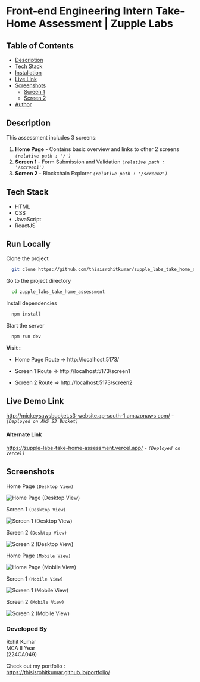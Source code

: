 
# Front-end Engineering Intern Take-Home Assessment | Zupple Labs

## Table of Contents

* [Description](#desc)
* [Tech Stack](#tech)
* [Installation](#install)
* [Live Link](#live)
* [Screenshots](#ss)
   * [Screen 1](#screen1)
   * [Screen 2](#screen2)
* [Author](#author)


## <a id="desc"></a> Description

This assessment includes 3 screens:
1. **Home Page** - Contains basic overview and links to other 2 screens *`(relative path : '/')`*
2. **Screen 1** - Form Submission and Validation *`(relative path : '/screen1')`*
3. **Screen 2** - Blockchain Explorer *`(relative path : '/screen2')`*


## <a id="tech"></a> Tech Stack

- HTML <br/>
- CSS <br/>
- JavaScript <br/>
- ReactJS


## <a id="install"></a> Run Locally

Clone the project

```bash
  git clone https://github.com/thisisrohitkumar/zupple_labs_take_home_assessment
```

Go to the project directory

```bash
  cd zupple_labs_take_home_assessment
```

Install dependencies

```bash
  npm install
```

Start the server

```bash
  npm run dev
```

**Visit :**
- Home Page Route => http://localhost:5173/

- Screen 1 Route => http://localhost:5173/screen1

- Screen 2 Route => http://localhost:5173/screen2


## <a id="live"></a> Live Demo Link

http://mickeysawsbucket.s3-website.ap-south-1.amazonaws.com/ - *`(Deployed on AWS S3 Bucket)`*

#### Alternate Link

https://zupple-labs-take-home-assessment.vercel.app/ - *`(Deployed on Vercel)`*

## <a id ="ss"></a> Screenshots

Home Page `(Desktop View)`

![Home Page (Desktop View)](https://i.ibb.co/NnYQSzG/home-desktop.png)

<a id="screen1"></a> Screen 1 `(Desktop View)`

![Screen 1 (Desktop View)](https://i.ibb.co/tD70yfm/screen1-desktop.png)

<a id="screen2"></a> Screen 2 `(Desktop View)`

![Screen 2 (Desktop View)](https://i.ibb.co/zrQQNxR/screen2-desktop.png)

Home Page `(Mobile View)`

![Home Page (Mobile View)](https://i.ibb.co/wLKYbvG/home-mobile.png)

Screen 1 `(Mobile View)`

![Screen 1 (Mobile View)](https://i.ibb.co/51npDZN/screen1-mobile.png)

Screen 2 `(Mobile View)`

![Screen 2 (Mobile View)](https://i.ibb.co/hx5wyVr/screen2-mobile.png)


### <a id="author"></a>Developed By

Rohit Kumar <br/>
MCA II Year <br/>
(224CA049) <br/>

Check out my portfolio : <br/>
https://thisisrohitkumar.github.io/portfolio/
